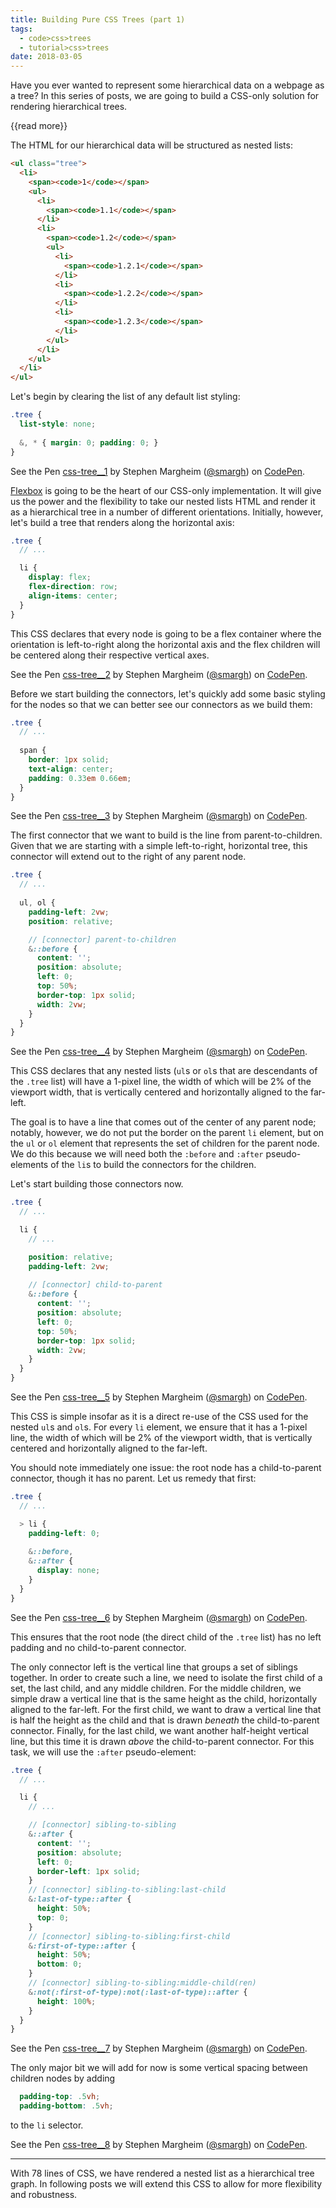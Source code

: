 ```yaml
---
title: Building Pure CSS Trees (part 1)
tags:
  - code>css>trees
  - tutorial>css>trees
date: 2018-03-05
---
```


Have you ever wanted to represent some hierarchical data on a webpage as a tree? In this series of posts, we are going to build a CSS-only solution for rendering hierarchical trees.

{{read more}}

The HTML for our hierarchical data will be structured as nested lists:

~~~html
<ul class="tree">
  <li>
    <span><code>1</code></span>
    <ul>
      <li>
        <span><code>1.1</code></span>
      </li>
      <li>
        <span><code>1.2</code></span>
        <ul>
          <li>
            <span><code>1.2.1</code></span>
          </li>
          <li>
            <span><code>1.2.2</code></span>
          </li>
          <li>
            <span><code>1.2.3</code></span>
          </li>
        </ul>
      </li>
    </ul>
  </li>
</ul>
~~~

Let's begin by clearing the list of any default list styling:

~~~scss
.tree {
  list-style: none;
  
  &, * { margin: 0; padding: 0; }
}
~~~

<p data-height="160" data-theme-id="0" data-slug-hash="BYgNJN" data-default-tab="result" data-user="smargh" data-embed-version="2" data-pen-title="css-tree__1" class="codepen">See the Pen <a href="https://codepen.io/smargh/pen/BYgNJN/">css-tree__1</a> by Stephen Margheim (<a href="https://codepen.io/smargh">@smargh</a>) on <a href="https://codepen.io">CodePen</a>.</p>
<script async src="https://static.codepen.io/assets/embed/ei.js"></script>

[Flexbox](https://css-tricks.com/snippets/css/a-guide-to-flexbox/) is going to be the heart of our CSS-only implementation. It will give us the power and the flexibility to take our nested lists HTML and render it as a hierarchical tree in a number of different orientations. Initially, however, let's build a tree that renders along the horizontal axis:

~~~scss
.tree {
  // ...

  li {
    display: flex;
    flex-direction: row;
    align-items: center;
  }
}
~~~

This CSS declares that every node is going to be a flex container where the orientation is left-to-right along the horizontal axis and the flex children will be centered along their respective vertical axes.

<p data-height="125" data-theme-id="0" data-slug-hash="mXZJQd" data-default-tab="result" data-user="smargh" data-embed-version="2" data-pen-title="css-tree__2" class="codepen">See the Pen <a href="https://codepen.io/smargh/pen/mXZJQd/">css-tree__2</a> by Stephen Margheim (<a href="https://codepen.io/smargh">@smargh</a>) on <a href="https://codepen.io">CodePen</a>.</p>
<script async src="https://static.codepen.io/assets/embed/ei.js"></script>

Before we start building the connectors, let's quickly add some basic styling for the nodes so that we can better see our connectors as we build them:

~~~scss
.tree {
  // ...
  
  span {
    border: 1px solid;
    text-align: center;
    padding: 0.33em 0.66em;
  }
}
~~~

<p data-height="175" data-theme-id="0" data-slug-hash="gvNpZp" data-default-tab="result" data-user="smargh" data-embed-version="2" data-pen-title="css-tree__3" class="codepen">See the Pen <a href="https://codepen.io/smargh/pen/gvNpZp/">css-tree__3</a> by Stephen Margheim (<a href="https://codepen.io/smargh">@smargh</a>) on <a href="https://codepen.io">CodePen</a>.</p>
<script async src="https://static.codepen.io/assets/embed/ei.js"></script>

The first connector that we want to build is the line from parent-to-children. Given that we are starting with a simple left-to-right, horizontal tree, this connector will extend out to the right of any parent node.

~~~scss
.tree {
  // ...
  
  ul, ol {
    padding-left: 2vw;
    position: relative;

    // [connector] parent-to-children
    &::before {
      content: '';
      position: absolute;
      left: 0;
      top: 50%;
      border-top: 1px solid;
      width: 2vw;
    }
  }
}
~~~

<p data-height="175" data-theme-id="0" data-slug-hash="paXjja" data-default-tab="result" data-user="smargh" data-embed-version="2" data-pen-title="css-tree__4" class="codepen">See the Pen <a href="https://codepen.io/smargh/pen/paXjja/">css-tree__4</a> by Stephen Margheim (<a href="https://codepen.io/smargh">@smargh</a>) on <a href="https://codepen.io">CodePen</a>.</p>
<script async src="https://static.codepen.io/assets/embed/ei.js"></script>

This CSS declares that any nested lists (`ul`s or `ol`s that are descendants of the `.tree` list) will have a 1-pixel line, the width of which will be 2% of the viewport width, that is vertically centered and horizontally aligned to the far-left.

The goal is to have a line that comes out of the center of any parent node; notably, however, we do not put the border on the parent `li` element, but on the `ul` or `ol` element that represents the set of children for the parent node. We do this because we will need both the `:before` and `:after` pseudo-elements of the `li`s to build the connectors for the children.

Let's start building those connectors now.

~~~scss
.tree {
  // ...

  li {
    // ...

    position: relative;
    padding-left: 2vw;
    
    // [connector] child-to-parent
    &::before {
      content: '';
      position: absolute;
      left: 0;
      top: 50%;
      border-top: 1px solid;
      width: 2vw;
    }
  }
}
~~~

<p data-height="175" data-theme-id="0" data-slug-hash="ddBYVo" data-default-tab="result" data-user="smargh" data-embed-version="2" data-pen-title="css-tree__5" class="codepen">See the Pen <a href="https://codepen.io/smargh/pen/ddBYVo/">css-tree__5</a> by Stephen Margheim (<a href="https://codepen.io/smargh">@smargh</a>) on <a href="https://codepen.io">CodePen</a>.</p>
<script async src="https://static.codepen.io/assets/embed/ei.js"></script>

This CSS is simple insofar as it is a direct re-use of the CSS used for the nested `ul`s and `ol`s. For every `li` element, we ensure that it has a 1-pixel line, the width of which will be 2% of the viewport width, that is vertically centered and horizontally aligned to the far-left.

You should note immediately one issue: the root node has a child-to-parent connector, though it has no parent. Let us remedy that first:

~~~scss
.tree {
  // ...

  > li {
    padding-left: 0;
    
    &::before,
    &::after {
      display: none;
    }
  }
}
~~~

<p data-height="175" data-theme-id="0" data-slug-hash="oErbqG" data-default-tab="result" data-user="smargh" data-embed-version="2" data-pen-title="css-tree__6" class="codepen">See the Pen <a href="https://codepen.io/smargh/pen/oErbqG/">css-tree__6</a> by Stephen Margheim (<a href="https://codepen.io/smargh">@smargh</a>) on <a href="https://codepen.io">CodePen</a>.</p>
<script async src="https://static.codepen.io/assets/embed/ei.js"></script>

This ensures that the root node (the direct child of the `.tree` list) has no left padding and no child-to-parent connector.

The only connector left is the vertical line that groups a set of siblings together. In order to create such a line, we need to isolate the first child of a set, the last child, and any middle children. For the middle children, we simple draw a vertical line that is the same height as the child, horizontally aligned to the far-left. For the first child, we want to draw a vertical line that is half the height as the child and that is drawn _beneath_ the child-to-parent connector. Finally, for the last child, we want another half-height vertical line, but this time it is drawn _above_ the child-to-parent connector. For this task, we will use the `:after` pseudo-element:

~~~scss
.tree {
  // ...

  li {
    // ...

    // [connector] sibling-to-sibling
    &::after {
      content: '';
      position: absolute;
      left: 0;
      border-left: 1px solid;
    }
    // [connector] sibling-to-sibling:last-child
    &:last-of-type::after {
      height: 50%;
      top: 0;
    }
    // [connector] sibling-to-sibling:first-child
    &:first-of-type::after {
      height: 50%;
      bottom: 0;
    }
    // [connector] sibling-to-sibling:middle-child(ren)
    &:not(:first-of-type):not(:last-of-type)::after {
      height: 100%;
    }
  }
}
~~~

<p data-height="175" data-theme-id="0" data-slug-hash="PQrZyx" data-default-tab="result" data-user="smargh" data-embed-version="2" data-pen-title="css-tree__7" class="codepen">See the Pen <a href="https://codepen.io/smargh/pen/PQrZyx/">css-tree__7</a> by Stephen Margheim (<a href="https://codepen.io/smargh">@smargh</a>) on <a href="https://codepen.io">CodePen</a>.</p>
<script async src="https://static.codepen.io/assets/embed/ei.js"></script>

The only major bit we will add for now is some vertical spacing between children nodes by adding

~~~scss
  padding-top: .5vh;
  padding-bottom: .5vh;
~~~

to the `li` selector.

<p data-height="185" data-theme-id="0" data-slug-hash="EQBKKw" data-default-tab="result" data-user="smargh" data-embed-version="2" data-pen-title="css-tree__8" class="codepen">See the Pen <a href="https://codepen.io/smargh/pen/EQBKKw/">css-tree__8</a> by Stephen Margheim (<a href="https://codepen.io/smargh">@smargh</a>) on <a href="https://codepen.io">CodePen</a>.</p>
<script async src="https://static.codepen.io/assets/embed/ei.js"></script>

- - -

With 78 lines of CSS, we have rendered a nested list as a hierarchical tree graph. In following posts we will extend this CSS to allow for more flexibility and robustness.
